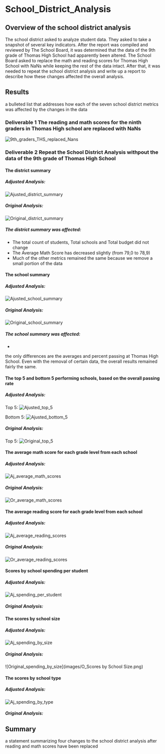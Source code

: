 # School_District_Analysis

## Overview of the school district analysis
The school district asked to analyze student data. They asked to take a snapshot of several key indicators.
After the report was compiled and reviewed by The School Board, it was determined that the data of the 9th grade of Thomas High School had apparently been altered. The School Board asked to replace the math and reading scores for Thomas High School with NaNs while keeping the rest of the data intact. 
After that, it was needed to repeat the school district analysis and write up a report to describe how these changes affected the overall analysis.

## Results
a bulleted list that addresses how each of the seven school district metrics was affected by the changes in the data

### Deliverable 1 The reading and math scores for the ninth graders in Thomas High school are replaced with NaNs 
![9th_graders_THS_replaced_Nans](images/Aj_Check_student_for_NaN.png)


### Deliverable 2 Repeat the School District Analysis withpout the data of the 9th grade of Thomas High School

#### The district summary

##### Adjusted Analysis:
![Ajusted_district_summary](images/Aj_district_summary.png)

##### Original Analysis:
![Original_district_summary](images/O_district_summary.png)

#####  The district summary was affected:
- The total count of students, Total schools and Total budget did not change
- The Average Math Score has decreased slightly (from 79,0  to 78,9)
- Much of the other metrics remained the same because we remove a small portion of the data

#### The school summary

##### Adjusted Analysis:
![Ajusted_school_summary](images/Aj_School_Summary.png)

##### Original Analysis:
![Original_school_summary](images/O_School_Summary.png)

#####  The school summary was affected:
- 
the only differences are the averages and percent passing at Thomas High School. Even with the removal of certain data, the overall results remained fairly the same.

#### The top 5 and bottom 5 performing schools, based on the overall passing rate

##### Adjusted Analysis:
Top 5:
![Ajusted_top_5](images/Aj_top_five_schools.png)

Bottom 5:
![Ajusted_bottom_5](images/Aj_bottom_five.png)

##### Original Analysis:
Top 5:
![Original_top_5](images/O_top_five_schools_by_Overall_Passing.png)

#### The average math score for each grade level from each school

##### Adjusted Analysis:
![Aj_average_math_scores](images/Aj_math_score.png)

##### Original Analysis:
![Or_average_math_scores](images/O_math_scores_by_grade.png)

#### The average reading score for each grade level from each school

##### Adjusted Analysis:
![Aj_average_reading_scores](images/Aj_reading_score.png)

##### Original Analysis:
![Or_average_reading_scores](images/O_reading_scores_by_grade.png)


#### Scores by school spending per student

##### Adjusted Analysis:
![Aj_spending_per_student](images/Aj_spend_per_stu.png)

##### Original Analysis:

#### The scores by school size

##### Adjusted Analysis:
![Aj_spending_by_size](images/Aj_Scores_school_size.png)

##### Original Analysis:
![Original_spending_by_size](images/O_Scores by School Size.png)

#### The scores by school type

##### Adjusted Analysis:
![Aj_spending_by_type](images/Aj_score_by_school_type.png)

##### Original Analysis:


## Summary
a statement summarizing four changes to the school district analysis after reading and math scores have been replaced

